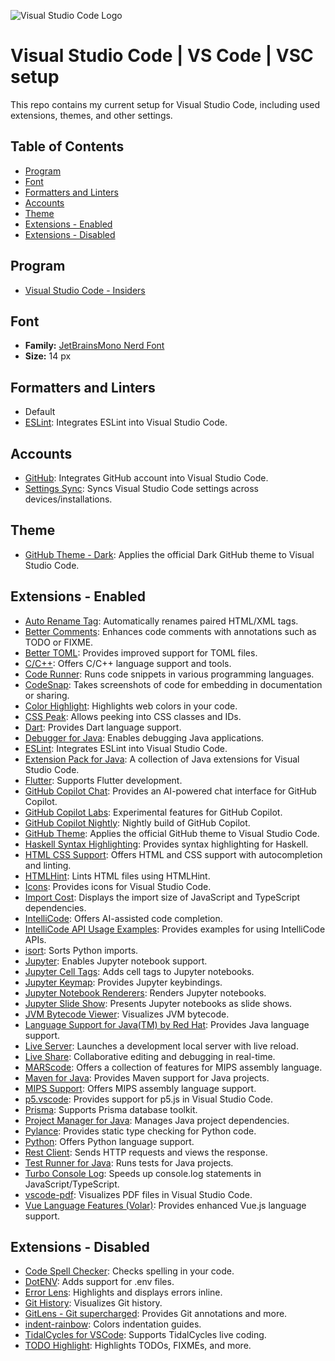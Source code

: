 ![Visual Studio Code Logo](https://upload.wikimedia.org/wikipedia/commons/4/4b/Visual_Studio_Code_Insiders_1.36_icon.svg)

# Visual Studio Code | VS Code | VSC setup

This repo contains my current setup for Visual Studio Code, including used extensions, themes, and other settings.

## Table of Contents
- [Program](#program)
- [Font](#font)
- [Formatters and Linters](#formatters-and-linters)
- [Accounts](#accounts)
- [Theme](#theme)
- [Extensions - Enabled](#extensions---enabled)
- [Extensions - Disabled](#extensions---disabled)

## Program
- [Visual Studio Code - Insiders](https://code.visualstudio.com/insiders)

## Font

- **Family:** [JetBrainsMono Nerd Font](https://www.nerdfonts.com/font-downloads)
- **Size:** 14 px

## Formatters and Linters

- Default
- [ESLint](https://marketplace.visualstudio.com/items?itemName=dbaeumer.vscode-eslint): Integrates ESLint into Visual Studio Code.

## Accounts

- [GitHub](https://github.com): Integrates GitHub account into Visual Studio Code.
- [Settings Sync](https://code.visualstudio.com/docs/editor/settings-sync): Syncs Visual Studio Code settings across devices/installations.

## Theme

- [GitHub Theme - Dark](https://marketplace.visualstudio.com/items?itemName=GitHub.github-vscode-theme): Applies the official Dark GitHub theme to Visual Studio Code.

## Extensions - Enabled

- [Auto Rename Tag](https://marketplace.visualstudio.com/items?itemName=formulahendry.auto-rename-tag): Automatically renames paired HTML/XML tags.
- [Better Comments](https://marketplace.visualstudio.com/items?itemName=aaron-bond.better-comments): Enhances code comments with annotations such as TODO or FIXME.
- [Better TOML](https://marketplace.visualstudio.com/items?itemName=bungcip.better-toml): Provides improved support for TOML files.
- [C/C++](https://marketplace.visualstudio.com/items?itemName=ms-vscode.cpptools): Offers C/C++ language support and tools.
- [Code Runner](https://marketplace.visualstudio.com/items?itemName=formulahendry.code-runner): Runs code snippets in various programming languages.
- [CodeSnap](https://marketplace.visualstudio.com/items?itemName=adpyke.codesnap): Takes screenshots of code for embedding in documentation or sharing.
- [Color Highlight](https://marketplace.visualstudio.com/items?itemName=naumovs.color-highlight): Highlights web colors in your code.
- [CSS Peak](https://marketplace.visualstudio.com/items?itemName=pranaygp.vscode-css-peek): Allows peeking into CSS classes and IDs.
- [Dart](https://marketplace.visualstudio.com/items?itemName=Dart-Code.dart-code): Provides Dart language support.
- [Debugger for Java](https://marketplace.visualstudio.com/items?itemName=vscjava.vscode-java-debug): Enables debugging Java applications.
- [ESLint](https://marketplace.visualstudio.com/items?itemName=dbaeumer.vscode-eslint): Integrates ESLint into Visual Studio Code.
- [Extension Pack for Java](https://marketplace.visualstudio.com/items?itemName=vscjava.vscode-java-pack): A collection of Java extensions for Visual Studio Code.
- [Flutter](https://marketplace.visualstudio.com/items?itemName=Dart-Code.flutter): Supports Flutter development.
- [GitHub Copilot Chat](https://marketplace.visualstudio.com/items?itemName=GitHub.copilot-chat): Provides an AI-powered chat interface for GitHub Copilot.
- [GitHub Copilot Labs](https://marketplace.visualstudio.com/items?itemName=GitHub.copilot-labs): Experimental features for GitHub Copilot.
- [GitHub Copilot Nightly](https://marketplace.visualstudio.com/items?itemName=GitHub.copilot-nightly): Nightly build of GitHub Copilot.
- [GitHub Theme](https://marketplace.visualstudio.com/items?itemName=GitHub.github-vscode-theme): Applies the official GitHub theme to Visual Studio Code.
- [Haskell Syntax Highlighting](https://marketplace.visualstudio.com/items?itemName=justusadam.language-haskell): Provides syntax highlighting for Haskell.
- [HTML CSS Support](https://marketplace.visualstudio.com/items?itemName=ecmel.vscode-html-css): Offers HTML and CSS support with autocompletion and linting.
- [HTMLHint](https://marketplace.visualstudio.com/items?itemName=HTMLHint.vscode-htmlhint): Lints HTML files using HTMLHint.
- [Icons](https://marketplace.visualstudio.com/items?itemName=tal7aouy.icons): Provides icons for Visual Studio Code.
- [Import Cost](https://marketplace.visualstudio.com/items?itemName=wix.vscode-import-cost): Displays the import size of JavaScript and TypeScript dependencies.
- [IntelliCode](https://marketplace.visualstudio.com/items?itemName=VisualStudioExptTeam.vscodeintellicode): Offers AI-assisted code completion.
- [IntelliCode API Usage Examples](https://marketplace.visualstudio.com/items?itemName=VisualStudioExptTeam.intellicode-api-usage-examples): Provides examples for using IntelliCode APIs.
- [isort](https://marketplace.visualstudio.com/items?itemName=ms-python.isort): Sorts Python imports.
- [Jupyter](https://marketplace.visualstudio.com/items?itemName=ms-toolsai.jupyter): Enables Jupyter notebook support.
- [Jupyter Cell Tags](https://marketplace.visualstudio.com/items?itemName=ms-toolsai.vscode-jupyter-cell-tags): Adds cell tags to Jupyter notebooks.
- [Jupyter Keymap](https://marketplace.visualstudio.com/items?itemName=ms-toolsai.jupyter-keymap): Provides Jupyter keybindings.
- [Jupyter Notebook Renderers](https://marketplace.visualstudio.com/items?itemName=ms-toolsai.jupyter-renderers): Renders Jupyter notebooks.
- [Jupyter Slide Show](https://marketplace.visualstudio.com/items?itemName=ms-toolsai.vscode-jupyter-slideshow): Presents Jupyter notebooks as slide shows.
- [JVM Bytecode Viewer](https://marketplace.visualstudio.com/items?itemName=mnxn.jvm-bytecode-viewer): Visualizes JVM bytecode.
- [Language Support for Java(TM) by Red Hat](https://marketplace.visualstudio.com/items?itemName=redhat.java): Provides Java language support.
- [Live Server](https://marketplace.visualstudio.com/items?itemName=ritwickdey.LiveServer): Launches a development local server with live reload.
- [Live Share](https://marketplace.visualstudio.com/items?itemName=MS-vsliveshare.vsliveshare): Collaborative editing and debugging in real-time.
- [MARScode](https://marketplace.visualstudio.com/items?itemName=akainth015.marscode): Offers a collection of features for MIPS assembly language.
- [Maven for Java](https://marketplace.visualstudio.com/items?itemName=vscjava.vscode-maven): Provides Maven support for Java projects.
- [MIPS Support](https://marketplace.visualstudio.com/items?itemName=kdarkhan.mips): Offers MIPS assembly language support.
- [p5.vscode](https://marketplace.visualstudio.com/items?itemName=samplavigne.p5-vscode): Provides support for p5.js in Visual Studio Code.
- [Prisma](https://marketplace.visualstudio.com/items?itemName=Prisma.prisma): Supports Prisma database toolkit.
- [Project Manager for Java](https://marketplace.visualstudio.com/items?itemName=vscjava.vscode-java-dependency): Manages Java project dependencies.
- [Pylance](https://marketplace.visualstudio.com/items?itemName=ms-python.vscode-pylance): Provides static type checking for Python code.
- [Python](https://marketplace.visualstudio.com/items?itemName=ms-python.python): Offers Python language support.
- [Rest Client](https://marketplace.visualstudio.com/items?itemName=humao.rest-client): Sends HTTP requests and views the response.
- [Test Runner for Java](https://marketplace.visualstudio.com/items?itemName=vscjava.vscode-java-test): Runs tests for Java projects.
- [Turbo Console Log](https://marketplace.visualstudio.com/items?itemName=ChakrounAnas.turbo-console-log): Speeds up console.log statements in JavaScript/TypeScript.
- [vscode-pdf](https://marketplace.visualstudio.com/items?itemName=tomoki1207.pdf): Visualizes PDF files in Visual Studio Code.
- [Vue Language Features (Volar)](https://marketplace.visualstudio.com/items?itemName=Vue.volar): Provides enhanced Vue.js language support.

## Extensions - Disabled

- [Code Spell Checker](https://marketplace.visualstudio.com/items?itemName=streetsidesoftware.code-spell-checker): Checks spelling in your code.
- [DotENV](https://marketplace.visualstudio.com/items?itemName=mikestead.dotenv): Adds support for .env files.
- [Error Lens](https://marketplace.visualstudio.com/items?itemName=usernamehw.errorlens): Highlights and displays errors inline.
- [Git History](https://marketplace.visualstudio.com/items?itemName=donjayamanne.githistory): Visualizes Git history.
- [GitLens - Git supercharged](https://marketplace.visualstudio.com/items?itemName=eamodio.gitlens): Provides Git annotations and more.
- [indent-rainbow](https://marketplace.visualstudio.com/items?itemName=oderwat.indent-rainbow): Colors indentation guides.
- [TidalCycles for VSCode](https://marketplace.visualstudio.com/items?itemName=tidalcycles.vscode-tidalcycles): Supports TidalCycles live coding.
- [TODO Highlight](https://marketplace.visualstudio.com/items?itemName=wayou.vscode-todo-highlight): Highlights TODOs, FIXMEs, and more.
